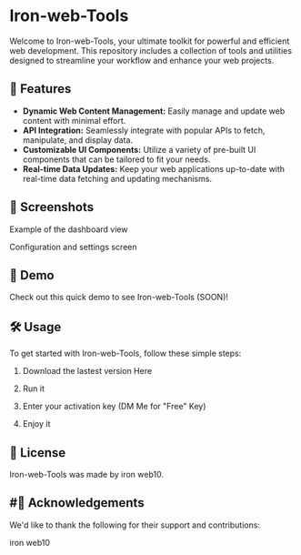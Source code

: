 <h1>Iron-web-Tools</h1>

<p>Welcome to Iron-web-Tools, your ultimate toolkit for powerful and efficient web development. This repository includes a collection of tools and utilities designed to streamline your workflow and enhance your web projects.</p>

<h2>🚀 Features</h2>
<ul><li><strong>Dynamic Web Content Management:</strong> Easily manage and update web content with minimal effort.</li><li><strong>API Integration:</strong> Seamlessly integrate with popular APIs to fetch, manipulate, and display data.</li><li><strong>Customizable UI Components:</strong> Utilize a variety of pre-built UI components that can be tailored to fit your needs.</li><li><strong>Real-time Data Updates:</strong> Keep your web applications up-to-date with real-time data fetching and updating mechanisms.</li></ul>

<h2>📸 Screenshots</h2>
Example of the dashboard view

Configuration and settings screen

<h2>🎥 Demo</h2>
Check out this quick demo to see Iron-web-Tools (SOON)!


<h2>🛠️ Usage</h2>
To get started with Iron-web-Tools, follow these simple steps:

1. Download the lastest version Here

2. Run it

3. Enter your activation key (DM Me for "Free" Key)

4. Enjoy it

<h2>📜 License</h2>
Iron-web-Tools was made by iron web10.

<h2>#🤝 Acknowledgements</h2>
We'd like to thank the following for their support and contributions:

iron web10



